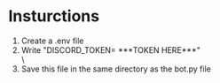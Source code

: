 <h1>Insturctions</h1>
<ol>
  <li>Create a .env file</li>
  <li>Write "DISCORD_TOKEN= ***TOKEN HERE***"</li>\
  <li>Save this file in the same directory as the bot.py file</li>
</ol>
